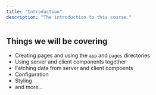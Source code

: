 ```yaml
---
title: "Introduction"
description: "The introduction to this course."
---
```


## Things we will be covering

- Creating pages and using the `app` and `pages` directories
- Using server and client components together
- Fetching data from server and client compoents
- Configuration
- Styling
- and more...
